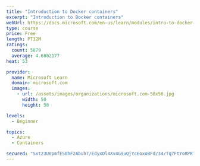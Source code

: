 ```yaml
---
title: "Introduction to Docker containers"
excerpt: "Introduction to Docker containers"
webUrl: https://docs.microsoft.com/en-us/learn/modules/intro-to-docker-containers/
type: course
price: Free
length: PT32M
ratings:
  count: 5879
  average: 4.6802177
heat: 53

provider:
  name: Microsoft Learn
  domain: microsoft.com
  images:
    - url: /assets/images/organizations/microsoft.com-50x50.jpg
      width: 50
      height: 50

levels:
  - Beginner

topics:
  - Azure
  - Containers

secured: "Sxt23U0pmfES0hF2Abuh7/EdyxOl4Xv4G9uQjYcEoxoBFd/34/Tq7FtYoRPKT2iXDbUqapvf6YqvfHgDhvg8DwojbZG8gkq8HWeLxXC/9BWS/bvqxNrYcV5zGcsR+Tzb3WUQ33LkxIjWzzDHqkUC9QruzpUcJV9irUlaFNr5FeLzV2vhWYVtlIcCIPxEB44B0H+fq/LDMmn3Kn8R9N1dIFeEucaM06q+LjJxhHXXKL+eqcdAeR6N0kafilPpxg6FoffqrzoVHn4WRQtKOTyxUb1WCC0+er9Is/h30ZR4g7d5iZWM3DeB8AgyHn+UQ8XKc7PSNk6BeVMH9/nNTBVMNjdmJD1mS+OkJpCrn+gwOdfiI3mgAluMS+JhWRlw8/rgQuugflyaVHgpSZRbJ0YBhpIYxFMdOxk+OGYar/VWXdo=;Ydvj3uuxAFoPBXtdFaQUHA=="
---
```


